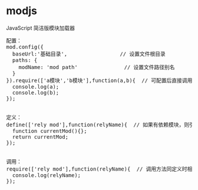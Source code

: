 # modjs
JavaScript 简洁版模块加载器
<pre>
配置：
mod.config({
  baseUrl:'基础目录',                 // 设置文件根目录
  paths: {
    modName: 'mod path'               // 设置文件路径别名
  }
}).require(['a模块','b模块'],function(a,b){  // 可配置后直接调用
  console.log(a);
  console.log(b);
});


定义：
define(['rely mod'],function(relyName){  // 如果有依赖模块，则引入依赖模块，return值为当前模块的结果
  function currentMod(){};
  return currentMod;
});


调用：
require(['rely mod'],function(relyName){  // 调用方法同定义时相同，只是没有返回值
  console.log(relyName);
});
</pre>
